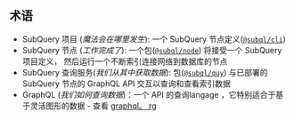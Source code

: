 ## 术语

- SubQuery 项目 (*魔法会在哪里发生*): 一个 SubQuery 节点定义([`@subql/cli`](https://www.npmjs.com/package/@subql/cli))
- SubQuery 节点 (*工作完成了*): 一个包([`@subql/node`](https://www.npmjs.com/package/@subql/node)) 将接受一个 SubQuery 项目定义， 然后运行一个不断索引连接网络到数据库的节点
- SubQuery 查询服务(*我们从其中获取数据*): 包([`@subql/quy`](https://www.npmjs.com/package/@subql/query)) 与已部署的 SubQuery 节点的 GraphQL API 交互以查询和查看索引数据
- GraphQL (*我们如何查询数据*)：一个 API 的查询langage ，它特别适合于基于灵活图形的数据 - 查看 [graphql。 rg](https://graphql.org/learn/)